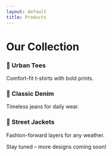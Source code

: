 ```yaml
---
layout: default
title: Products
---
```


# Our Collection

### 👕 Urban Tees
Comfort-fit t-shirts with bold prints.

### 👖 Classic Denim
Timeless jeans for daily wear.

### 🧥 Street Jackets
Fashion-forward layers for any weather.

Stay tuned – more designs coming soon!
